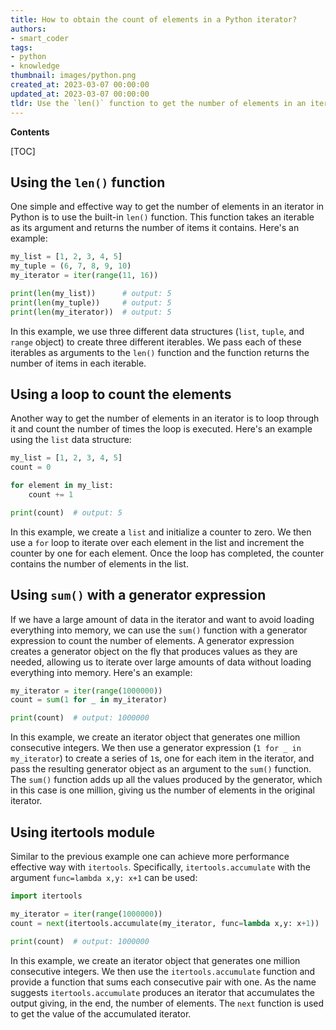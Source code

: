 ```yaml
---
title: How to obtain the count of elements in a Python iterator?
authors:
- smart_coder
tags:
- python
- knowledge
thumbnail: images/python.png
created_at: 2023-03-07 00:00:00
updated_at: 2023-03-07 00:00:00
tldr: Use the `len()` function to get the number of elements in an iterator in Python.
---
```


**Contents**

[TOC]

## Using the `len()` function

One simple and effective way to get the number of elements in an iterator in Python is to use the built-in `len()` function. This function takes an iterable as its argument and returns the number of items it contains. Here's an example:

```python
my_list = [1, 2, 3, 4, 5]
my_tuple = (6, 7, 8, 9, 10)
my_iterator = iter(range(11, 16))

print(len(my_list))      # output: 5
print(len(my_tuple))     # output: 5
print(len(my_iterator))  # output: 5
```

In this example, we use three different data structures (`list`, `tuple`, and `range` object) to create three different iterables. We pass each of these iterables as arguments to the `len()` function and the function returns the number of items in each iterable.

## Using a loop to count the elements

Another way to get the number of elements in an iterator is to loop through it and count the number of times the loop is executed. Here's an example using the `list` data structure:

```python
my_list = [1, 2, 3, 4, 5]
count = 0

for element in my_list:
    count += 1

print(count)  # output: 5
```

In this example, we create a `list` and initialize a counter to zero. We then use a `for` loop to iterate over each element in the list and increment the counter by one for each element. Once the loop has completed, the counter contains the number of elements in the list.

## Using `sum()` with a generator expression

If we have a large amount of data in the iterator and want to avoid loading everything into memory, we can use the `sum()` function with a generator expression to count the number of elements. A generator expression creates a generator object on the fly that produces values as they are needed, allowing us to iterate over large amounts of data without loading everything into memory. Here's an example:

```python
my_iterator = iter(range(1000000))
count = sum(1 for _ in my_iterator)

print(count)  # output: 1000000
```

In this example, we create an iterator object that generates one million consecutive integers. We then use a generator expression (`1 for _ in my_iterator`) to create a series of `1`s, one for each item in the iterator, and pass the resulting generator object as an argument to the `sum()` function. The `sum()` function adds up all the values produced by the generator, which in this case is one million, giving us the number of elements in the original iterator.

## Using itertools module

Similar to the previous example one can achieve more performance effective way with `itertools`. Specifically, `itertools.accumulate` with the argument `func=lambda x,y: x+1` can be used: 

```python
import itertools

my_iterator = iter(range(1000000))
count = next(itertools.accumulate(my_iterator, func=lambda x,y: x+1))

print(count)  # output: 1000000
```

In this example, we create an iterator object that generates one million consecutive integers. We then use the `itertools.accumulate` function and provide a function that sums each consecutive pair with one. As the name suggests `itertools.accumulate` produces an iterator that accumulates the output giving, in the end, the number of elements. The `next` function is used to get the value of the accumulated iterator.
